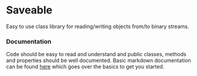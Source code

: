 # Saveable

Easy to use class library for reading/writing objects from/to binary streams.

### Documentation

Code should be easy to read and understand and public classes, methods and properties should be well documented. 
Basic markdown documentation can be found [here](/Docs) which goes over the basics to get you started.